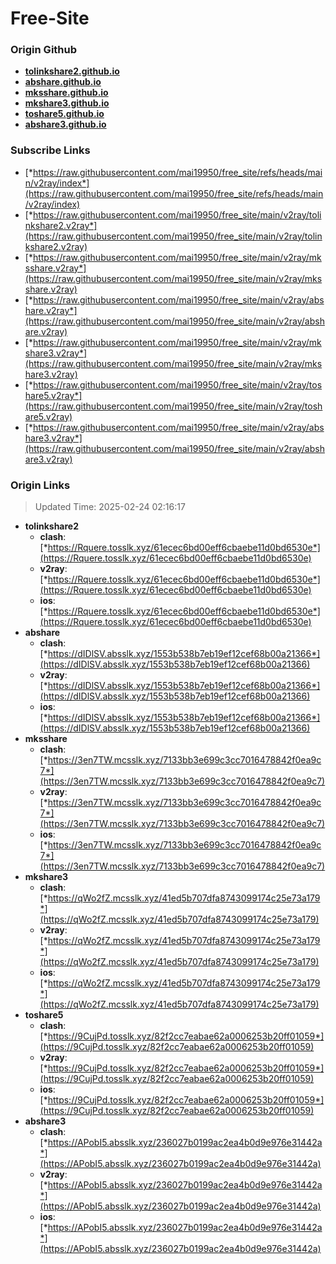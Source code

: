 # Free-Site

### Origin Github

- [**tolinkshare2.github.io**](https://github.com/tolinkshare2/tolinkshare2.github.io)
- [**abshare.github.io**](https://github.com/abshare/abshare.github.io)
- [**mksshare.github.io**](https://github.com/mksshare/mksshare.github.io)
- [**mkshare3.github.io**](https://github.com/mkshare3/mkshare3.github.io)
- [**toshare5.github.io**](https://github.com/toshare5/toshare5.github.io)
- [**abshare3.github.io**](https://github.com/abshare3/abshare3.github.io)

### Subscribe Links

- [*https://raw.githubusercontent.com/mai19950/free_site/refs/heads/main/v2ray/index*](https://raw.githubusercontent.com/mai19950/free_site/refs/heads/main/v2ray/index)
- [*https://raw.githubusercontent.com/mai19950/free_site/main/v2ray/tolinkshare2.v2ray*](https://raw.githubusercontent.com/mai19950/free_site/main/v2ray/tolinkshare2.v2ray)
- [*https://raw.githubusercontent.com/mai19950/free_site/main/v2ray/mksshare.v2ray*](https://raw.githubusercontent.com/mai19950/free_site/main/v2ray/mksshare.v2ray)
- [*https://raw.githubusercontent.com/mai19950/free_site/main/v2ray/abshare.v2ray*](https://raw.githubusercontent.com/mai19950/free_site/main/v2ray/abshare.v2ray)
- [*https://raw.githubusercontent.com/mai19950/free_site/main/v2ray/mkshare3.v2ray*](https://raw.githubusercontent.com/mai19950/free_site/main/v2ray/mkshare3.v2ray)
- [*https://raw.githubusercontent.com/mai19950/free_site/main/v2ray/toshare5.v2ray*](https://raw.githubusercontent.com/mai19950/free_site/main/v2ray/toshare5.v2ray)
- [*https://raw.githubusercontent.com/mai19950/free_site/main/v2ray/abshare3.v2ray*](https://raw.githubusercontent.com/mai19950/free_site/main/v2ray/abshare3.v2ray)

### Origin Links

> Updated Time: 2025-02-24 02:16:17

- **tolinkshare2**
  - **clash**: [*https://Rquere.tosslk.xyz/61ecec6bd00eff6cbaebe11d0bd6530e*](https://Rquere.tosslk.xyz/61ecec6bd00eff6cbaebe11d0bd6530e)
  - **v2ray**: [*https://Rquere.tosslk.xyz/61ecec6bd00eff6cbaebe11d0bd6530e*](https://Rquere.tosslk.xyz/61ecec6bd00eff6cbaebe11d0bd6530e)
  - **ios**: [*https://Rquere.tosslk.xyz/61ecec6bd00eff6cbaebe11d0bd6530e*](https://Rquere.tosslk.xyz/61ecec6bd00eff6cbaebe11d0bd6530e)
- **abshare**
  - **clash**: [*https://dIDlSV.absslk.xyz/1553b538b7eb19ef12cef68b00a21366*](https://dIDlSV.absslk.xyz/1553b538b7eb19ef12cef68b00a21366)
  - **v2ray**: [*https://dIDlSV.absslk.xyz/1553b538b7eb19ef12cef68b00a21366*](https://dIDlSV.absslk.xyz/1553b538b7eb19ef12cef68b00a21366)
  - **ios**: [*https://dIDlSV.absslk.xyz/1553b538b7eb19ef12cef68b00a21366*](https://dIDlSV.absslk.xyz/1553b538b7eb19ef12cef68b00a21366)
- **mksshare**
  - **clash**: [*https://3en7TW.mcsslk.xyz/7133bb3e699c3cc7016478842f0ea9c7*](https://3en7TW.mcsslk.xyz/7133bb3e699c3cc7016478842f0ea9c7)
  - **v2ray**: [*https://3en7TW.mcsslk.xyz/7133bb3e699c3cc7016478842f0ea9c7*](https://3en7TW.mcsslk.xyz/7133bb3e699c3cc7016478842f0ea9c7)
  - **ios**: [*https://3en7TW.mcsslk.xyz/7133bb3e699c3cc7016478842f0ea9c7*](https://3en7TW.mcsslk.xyz/7133bb3e699c3cc7016478842f0ea9c7)
- **mkshare3**
  - **clash**: [*https://qWo2fZ.mcsslk.xyz/41ed5b707dfa8743099174c25e73a179*](https://qWo2fZ.mcsslk.xyz/41ed5b707dfa8743099174c25e73a179)
  - **v2ray**: [*https://qWo2fZ.mcsslk.xyz/41ed5b707dfa8743099174c25e73a179*](https://qWo2fZ.mcsslk.xyz/41ed5b707dfa8743099174c25e73a179)
  - **ios**: [*https://qWo2fZ.mcsslk.xyz/41ed5b707dfa8743099174c25e73a179*](https://qWo2fZ.mcsslk.xyz/41ed5b707dfa8743099174c25e73a179)
- **toshare5**
  - **clash**: [*https://9CujPd.tosslk.xyz/82f2cc7eabae62a0006253b20ff01059*](https://9CujPd.tosslk.xyz/82f2cc7eabae62a0006253b20ff01059)
  - **v2ray**: [*https://9CujPd.tosslk.xyz/82f2cc7eabae62a0006253b20ff01059*](https://9CujPd.tosslk.xyz/82f2cc7eabae62a0006253b20ff01059)
  - **ios**: [*https://9CujPd.tosslk.xyz/82f2cc7eabae62a0006253b20ff01059*](https://9CujPd.tosslk.xyz/82f2cc7eabae62a0006253b20ff01059)
- **abshare3**
  - **clash**: [*https://APobI5.absslk.xyz/236027b0199ac2ea4b0d9e976e31442a*](https://APobI5.absslk.xyz/236027b0199ac2ea4b0d9e976e31442a)
  - **v2ray**: [*https://APobI5.absslk.xyz/236027b0199ac2ea4b0d9e976e31442a*](https://APobI5.absslk.xyz/236027b0199ac2ea4b0d9e976e31442a)
  - **ios**: [*https://APobI5.absslk.xyz/236027b0199ac2ea4b0d9e976e31442a*](https://APobI5.absslk.xyz/236027b0199ac2ea4b0d9e976e31442a)

